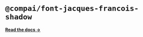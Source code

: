# `@compai/font-jacques-francois-shadow`

[**Read the docs &rarr;**](https://components.ai/docs/typefaces/jacques-francois-shadow)
